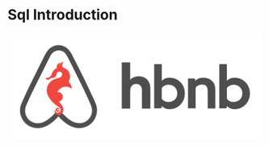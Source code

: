 # Sql Introduction

![sql](https://github.com/devmarrie/AirBnB_clone/blob/master/images/airbnb-logo.png?raw=true)